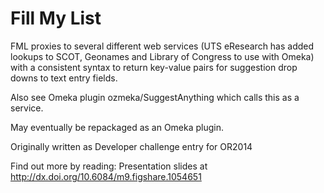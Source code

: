 Fill My List
==============

FML proxies to several different web services (UTS eResearch has added lookups to SCOT, Geonames and Library of Congress to use with Omeka) with a consistent syntax to return key-value pairs for suggestion drop downs to text entry fields.

Also see Omeka plugin ozmeka/SuggestAnything which calls this as a service.

May eventually be repackaged as an Omeka plugin.

Originally written as Developer challenge entry for OR2014

Find out more by reading:
Presentation slides at http://dx.doi.org/10.6084/m9.figshare.1054651
